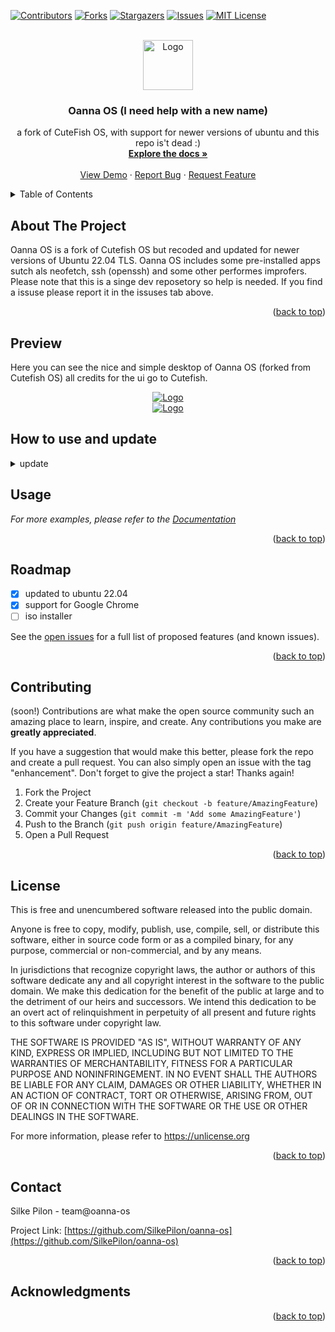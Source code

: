 <div id="top"></div>



<!-- PROJECT SHIELDS -->
[![Contributors][contributors-shield]][contributors-url]
[![Forks][forks-shield]][forks-url]
[![Stargazers][stars-shield]][stars-url]
[![Issues][issues-shield]][issues-url]
[![MIT License][license-shield]][license-url]



<!-- PROJECT LOGO -->
<br />
<div align="center">
  <a href="https://github.com/SilkePilon/oanna-os/">
    <img src="https://github.com/SilkePilon/oanna-os/blob/main/oannaos.png" alt="Logo" width="80" height="80">
  </a>

<h3 align="center">Oanna OS (I need help with a new name)</h3>

  <p align="center">
    a fork of CuteFish OS, with support for newer versions of ubuntu and this repo is't dead :)
    <br />
    <a href="https://github.com/SilkePilon/oanna-os"><strong>Explore the docs »</strong></a>
    <br />
    <br />
    <a href="https://github.com/SilkePilon/oanna-os">View Demo</a>
    ·
    <a href="https://github.com/SilkePilon/oanna-os/issues">Report Bug</a>
    ·
    <a href="https://github.com/SilkePilon/oanna-os/issues">Request Feature</a>
  </p>
</div>



<!-- TABLE OF CONTENTS -->
<details>
  <summary>Table of Contents</summary>
  <ol>
    <li>
      <a href="#about-the-project">About The Project</a>
      <ul>
        <li><a href="#built-with">Built With</a></li>
      </ul>
    </li>
    </li>
    <li><a href="#roadmap">Roadmap</a></li>
    <li><a href="#contributing">Contributing</a></li>
    <li><a href="#license">License</a></li>
    <li><a href="#contact">Contact</a></li>
    <li><a href="#acknowledgments">Acknowledgments</a></li>
  </ol>
</details>



<!-- ABOUT THE PROJECT -->
## About The Project



Oanna OS is a fork of Cutefish OS but recoded and updated for newer versions of Ubuntu 22.04 TLS. Oanna OS includes some pre-installed apps sutch als neofetch, ssh (openssh) and some other performes improfers. Please note that this is a singe dev reposetory so help is needed. If you find a issuse please report it in the issuses tab above. 

<p align="right">(<a href="#top">back to top</a>)</p>







<!-- GETTING STARTED -->
## Preview

Here you can see the nice and simple desktop of Oanna OS (forked from Cutefish OS)
all credits for the ui go to Cutefish.

<div align="center">
  <a href="https://github.com/SilkePilon/oanna-os/">
    <img src="https://github.com/SilkePilon/oanna-os/blob/master/datastored.png" alt="Logo">
  </a>
</div>


<div align="center">
  <a href="https://github.com/SilkePilon/oanna-os/">
    <img src="https://github.com/SilkePilon/oanna-os/blob/master/dataonreq.png" alt="Logo">
  </a>
</div>

## How to use and update
<details>
	<summary>update</summary>
	<br>




``` 
	sudo apt-get update
	sudo apt upgrade
```



</details>



<!-- USAGE EXAMPLES -->

## Usage


_For more examples, please refer to the [Documentation](https://oanna-os)_

<p align="right">(<a href="#top">back to top</a>)</p>



<!-- ROADMAP -->
## Roadmap

- [x] updated to ubuntu 22.04
- [x] support for Google Chrome
- [ ] iso installer

See the [open issues](https://github.com/SilkePilon/oanna-os/issues) for a full list of proposed features (and known issues).

<p align="right">(<a href="#top">back to top</a>)</p>



<!-- CONTRIBUTING -->
## Contributing
(soon!)
Contributions are what make the open source community such an amazing place to learn, inspire, and create. Any contributions you make are **greatly appreciated**.

If you have a suggestion that would make this better, please fork the repo and create a pull request. You can also simply open an issue with the tag "enhancement".
Don't forget to give the project a star! Thanks again!

1. Fork the Project
2. Create your Feature Branch (`git checkout -b feature/AmazingFeature`)
3. Commit your Changes (`git commit -m 'Add some AmazingFeature'`)
4. Push to the Branch (`git push origin feature/AmazingFeature`)
5. Open a Pull Request

<p align="right">(<a href="#top">back to top</a>)</p>



<!-- LICENSE -->
## License

This is free and unencumbered software released into the public domain.

Anyone is free to copy, modify, publish, use, compile, sell, or distribute this software, either in source code form or as a compiled binary, for any purpose, commercial or non-commercial, and by any means.

In jurisdictions that recognize copyright laws, the author or authors of this software dedicate any and all copyright interest in the software to the public domain. We make this dedication for the benefit of the public at large and to the detriment of our heirs and successors. We intend this dedication to be an overt act of relinquishment in perpetuity of all present and future rights to this software under copyright law.

THE SOFTWARE IS PROVIDED "AS IS", WITHOUT WARRANTY OF ANY KIND, EXPRESS OR IMPLIED, INCLUDING BUT NOT LIMITED TO THE WARRANTIES OF MERCHANTABILITY, FITNESS FOR A PARTICULAR PURPOSE AND NONINFRINGEMENT. IN NO EVENT SHALL THE AUTHORS BE LIABLE FOR ANY CLAIM, DAMAGES OR OTHER LIABILITY, WHETHER IN AN ACTION OF CONTRACT, TORT OR OTHERWISE, ARISING FROM, OUT OF OR IN CONNECTION WITH THE SOFTWARE OR THE USE OR OTHER DEALINGS IN THE SOFTWARE.

For more information, please refer to https://unlicense.org

<p align="right">(<a href="#top">back to top</a>)</p>



<!-- CONTACT -->
## Contact

Silke Pilon - team@oanna-os

Project Link: [https://github.com/SilkePilon/oanna-os](https://github.com/SilkePilon/oanna-os)

<p align="right">(<a href="#top">back to top</a>)</p>



<!-- ACKNOWLEDGMENTS -->
## Acknowledgments

<!-- * [@slimetouber_official](https://www.tiktok.com/@slimetouber_official)
* [@Jaivy Butzelaar](https://www.tiktok.com/@j.b.astrophotography)
* [@Finn]() -->

<p align="right">(<a href="#top">back to top</a>)</p>



<!-- MARKDOWN LINKS & IMAGES -->
<!-- https://www.markdownguide.org/basic-syntax/#reference-style-links -->
[contributors-shield]: https://img.shields.io/github/contributors/SilkePilon/oanna-os.svg?style=for-the-badge
[contributors-url]: https://github.com/SilkePilon/oanna-os/graphs/contributors
[forks-shield]: https://img.shields.io/github/forks/SilkePilon/oanna-os.svg?style=for-the-badge
[forks-url]: https://github.com/SilkePilon/oanna-os/network/members
[stars-shield]: https://img.shields.io/github/stars/SilkePilon/oanna-os.svg?style=for-the-badge
[stars-url]: https://github.com/SilkePilon/oanna-os/stargazers
[issues-shield]: https://img.shields.io/github/issues/SilkePilon/oanna-os.svg?style=for-the-badge
[issues-url]: https://github.com/SilkePilon/oanna-os/issues
[license-shield]: https://img.shields.io/github/license/SilkePilon/oanna-os.svg?style=for-the-badge
[license-url]: https://github.com/SilkePilon/oanna-os/blob/master/LICENSE.md
[product-screenshot]: images/screenshot.png
<div id="top"></div>
